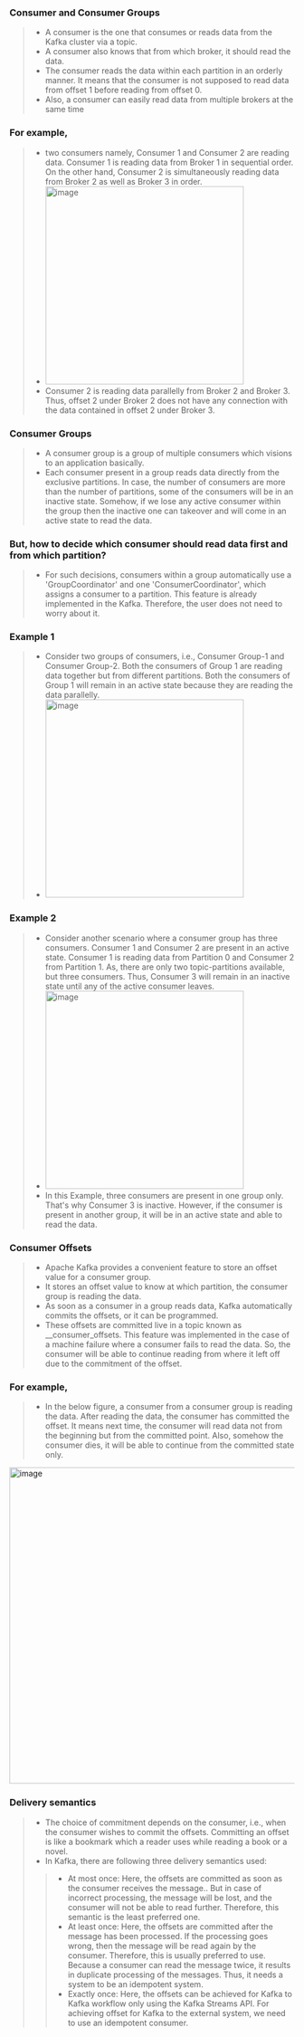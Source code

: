 ### Consumer and Consumer Groups
> - A consumer is the one that consumes or reads data from the Kafka cluster via a topic.
> - A consumer also knows that from which broker, it should read the data.
> - The consumer reads the data within each partition in an orderly manner. It means that the consumer is not supposed to read data from offset 1 before reading from offset 0.
> - Also, a consumer can easily read data from multiple brokers at the same time

### For example, 
> - two consumers namely, Consumer 1 and Consumer 2 are reading data. Consumer 1 is reading data from Broker 1 in sequential order. On the other hand, Consumer 2 is simultaneously reading data from Broker 2 as well as Broker 3 in order.
> - <img width="350" alt="image" src="https://github.com/Maniabhishek/Kafka/assets/31520295/8acd5159-463a-4a8d-acd6-32a8093267cf">
> - Consumer 2 is reading data parallelly from Broker 2 and Broker 3. Thus, offset 2 under Broker 2 does not have any connection with the data contained in offset 2 under Broker 3.

### Consumer Groups
> - A consumer group is a group of multiple consumers which visions to an application basically.
> - Each consumer present in a group reads data directly from the exclusive partitions. In case, the number of consumers are more than the number of partitions, some of the consumers will be in an inactive state. Somehow, if we lose any active consumer within the group then the inactive one can takeover and will come in an active state to read the data.

### But, how to decide which consumer should read data first and from which partition?
> - For such decisions, consumers within a group automatically use a 'GroupCoordinator' and one 'ConsumerCoordinator', which assigns a consumer to a partition. This feature is already implemented in the Kafka. Therefore, the user does not need to worry about it.

### Example 1
> - Consider two groups of consumers, i.e., Consumer Group-1 and Consumer Group-2. Both the consumers of Group 1 are reading data together but from different partitions. Both the consumers of Group 1 will remain in an active state because they are reading the data parallelly.
> - <img width="350" alt="image" src="https://github.com/Maniabhishek/Kafka/assets/31520295/b4d3ef64-db80-46fc-bb40-656506a9274c">

### Example 2
> - Consider another scenario where a consumer group has three consumers. Consumer 1 and Consumer 2 are present in an active state. Consumer 1 is reading data from Partition 0 and Consumer 2 from Partition 1. As, there are only two topic-partitions available, but three consumers. Thus, Consumer 3 will remain in an inactive state until any of the active consumer leaves.
> - <img width="350" alt="image" src="https://github.com/Maniabhishek/Kafka/assets/31520295/bed1d87c-7f8f-4db3-8081-01218e4b40f8">
> - In this Example, three consumers are present in one group only. That's why Consumer 3 is inactive. However, if the consumer is present in another group, it will be in an active state and able to read the data.

### Consumer Offsets
> - Apache Kafka provides a convenient feature to store an offset value for a consumer group.
> - It stores an offset value to know at which partition, the consumer group is reading the data.
> - As soon as a consumer in a group reads data, Kafka automatically commits the offsets, or it can be programmed.
> - These offsets are committed live in a topic known as __consumer_offsets. This feature was implemented in the case of a machine failure where a consumer fails to read the data. So, the consumer will be able to continue reading from where it left off due to the commitment of the offset.

### For example,
> - In the below figure, a consumer from a consumer group is reading the data. After reading the data, the consumer has committed the offset. It means next time, the consumer will read data not from the beginning but from the committed point. Also, somehow the consumer dies, it will be able to continue from the committed state only.

<img width="559" alt="image" src="https://github.com/Maniabhishek/Kafka/assets/31520295/acb003ba-1981-4151-aefa-c5e767636284">

### Delivery semantics
> - The choice of commitment depends on the consumer, i.e., when the consumer wishes to commit the offsets. Committing an offset is like a bookmark which a reader uses while reading a book or a novel.
> - In Kafka, there are following three delivery semantics used:
>> - At most once: Here, the offsets are committed as soon as the consumer receives the message.. But in case of incorrect processing, the message will be lost, and the consumer will not be able to read further. Therefore, this semantic is the least preferred one.
>> - At least once: Here, the offsets are committed after the message has been processed. If the processing goes wrong, then the message will be read again by the consumer. Therefore, this is usually preferred to use. Because a consumer can read the message twice, it results in duplicate processing of the messages. Thus, it needs a system to be an idempotent system.
>> - Exactly once: Here, the offsets can be achieved for Kafka to Kafka workflow only using the Kafka Streams API. For achieving offset for Kafka to the external system, we need to use an idempotent consumer.

